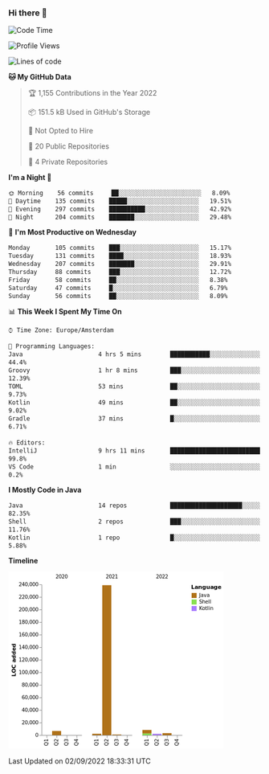 ### Hi there 👋


<!--START_SECTION:waka-->
![Code Time](http://img.shields.io/badge/Code%20Time-2%2C479%20hrs%209%20mins-blue)

![Profile Views](http://img.shields.io/badge/Profile%20Views-0-blue)

![Lines of code](https://img.shields.io/badge/From%20Hello%20World%20I%27ve%20Written-262%20Thousand%20lines%20of%20code-blue)

**🐱 My GitHub Data** 

> 🏆 1,155 Contributions in the Year 2022
 > 
> 📦 151.5 kB Used in GitHub's Storage 
 > 
> 🚫 Not Opted to Hire
 > 
> 📜 20 Public Repositories 
 > 
> 🔑 4 Private Repositories  
 > 
**I'm a Night 🦉** 

```text
🌞 Morning    56 commits     ██░░░░░░░░░░░░░░░░░░░░░░░   8.09% 
🌆 Daytime    135 commits    █████░░░░░░░░░░░░░░░░░░░░   19.51% 
🌃 Evening    297 commits    ██████████░░░░░░░░░░░░░░░   42.92% 
🌙 Night      204 commits    ███████░░░░░░░░░░░░░░░░░░   29.48%

```
📅 **I'm Most Productive on Wednesday** 

```text
Monday       105 commits    ███░░░░░░░░░░░░░░░░░░░░░░   15.17% 
Tuesday      131 commits    ████░░░░░░░░░░░░░░░░░░░░░   18.93% 
Wednesday    207 commits    ███████░░░░░░░░░░░░░░░░░░   29.91% 
Thursday     88 commits     ███░░░░░░░░░░░░░░░░░░░░░░   12.72% 
Friday       58 commits     ██░░░░░░░░░░░░░░░░░░░░░░░   8.38% 
Saturday     47 commits     █░░░░░░░░░░░░░░░░░░░░░░░░   6.79% 
Sunday       56 commits     ██░░░░░░░░░░░░░░░░░░░░░░░   8.09%

```


📊 **This Week I Spent My Time On** 

```text
⌚︎ Time Zone: Europe/Amsterdam

💬 Programming Languages: 
Java                     4 hrs 5 mins        ███████████░░░░░░░░░░░░░░   44.4% 
Groovy                   1 hr 8 mins         ███░░░░░░░░░░░░░░░░░░░░░░   12.39% 
TOML                     53 mins             ██░░░░░░░░░░░░░░░░░░░░░░░   9.73% 
Kotlin                   49 mins             ██░░░░░░░░░░░░░░░░░░░░░░░   9.02% 
Gradle                   37 mins             █░░░░░░░░░░░░░░░░░░░░░░░░   6.71%

🔥 Editors: 
IntelliJ                 9 hrs 11 mins       █████████████████████████   99.8% 
VS Code                  1 min               ░░░░░░░░░░░░░░░░░░░░░░░░░   0.2%

```

**I Mostly Code in Java** 

```text
Java                     14 repos            ████████████████████░░░░░   82.35% 
Shell                    2 repos             ███░░░░░░░░░░░░░░░░░░░░░░   11.76% 
Kotlin                   1 repo              █░░░░░░░░░░░░░░░░░░░░░░░░   5.88%

```


**Timeline**

![Chart not found](https://raw.githubusercontent.com/powercasgamer/powercasgamer/master/charts/bar_graph.png) 


 Last Updated on 02/09/2022 18:33:31 UTC
<!--END_SECTION:waka-->
